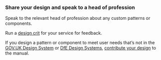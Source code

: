 ### Share your design and speak to a head of profession
Speak to the relevant head of profession about any custom patterns or components.

Run a [design crit](/service-assurance/design-crits) for your service for feedback.

If you design a pattern or component to meet user needs that’s not in the [GOV.UK Design System]( https://design-system.service.gov.uk/) or [DfE Design Systems](https://design.education.gov.uk/design-system), [contribute your design](https://design.education.gov.uk/design-system/contribute/) to the manual. 
